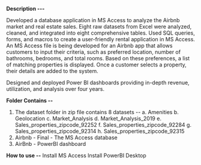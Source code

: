 **Description ---**

Developed a database application in MS Access to analyze the Airbnb market and real estate sales. Eight raw datasets
from Excel were analyzed, cleaned, and integrated into eight comprehensive tables.
Used SQL queries, forms, and macros to create a user-friendly rental application in MS Access. An MS Access file is being developed for an Airbnb app that allows customers to input their criteria, 
such as preferred location, number of bathrooms, bedrooms, and total rooms. 
Based on these preferences, a list of matching properties is displayed. Once a customer selects a property, their details are added to the system.

Designed and deployed Power BI dashboards providing in-depth revenue, utilization, and analysis over four years.

**Folder Contains --**
1. The dataset folder in zip file contains 8 datasets -- 
 a. Amenities
 b. Geolocation 
 c. Market_Analysis 
 d. Market_Analysis_2019
 e. Sales_properties_zipcode_92252
 f. Sales_properties_zipcode_92284
 g. Sales_properties_zipcode_92314
 h. Sales_properties_zipcode_92315
2. Airbnb - Final - The MS Access database
3. AirBnb - PowerBI dashboard

**How to use --**
Install MS Access
Install PowerBI Desktop
